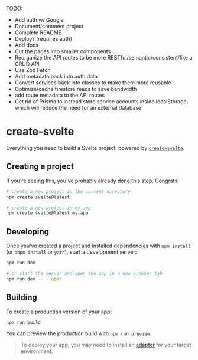 TODO:

- Add auth w/ Google
- Document/comment project
- Complete README
- Deploy? (requires auth)
- Add docs
- Cut the pages into smaller components
- Reorganize the API routes to be more RESTful/semantic/consistent/like a CRUD API
- Use Zod Fetch
- Add metadata back into auth data
- Convert services back into classes to make them more reusable
- Optimize/cache firestore reads to save bandwidth
- add route metadata to the API routes
- Get rid of Prisma to instead store service accounts inside localStorage, which will reduce the need for an external database

# create-svelte

Everything you need to build a Svelte project, powered by [`create-svelte`](https://github.com/sveltejs/kit/tree/master/packages/create-svelte).

## Creating a project

If you're seeing this, you've probably already done this step. Congrats!

```bash
# create a new project in the current directory
npm create svelte@latest

# create a new project in my-app
npm create svelte@latest my-app
```

## Developing

Once you've created a project and installed dependencies with `npm install` (or `pnpm install` or `yarn`), start a development server:

```bash
npm run dev

# or start the server and open the app in a new browser tab
npm run dev -- --open
```

## Building

To create a production version of your app:

```bash
npm run build
```

You can preview the production build with `npm run preview`.

> To deploy your app, you may need to install an [adapter](https://kit.svelte.dev/docs/adapters) for your target environment.
